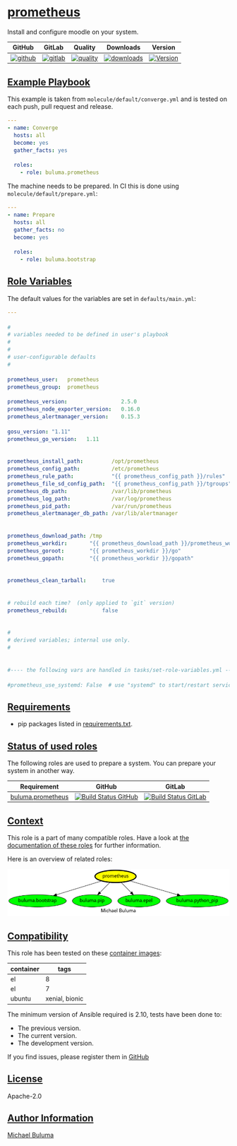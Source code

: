 # [prometheus](#prometheus)

Install and configure moodle on your system.

|GitHub|GitLab|Quality|Downloads|Version|
|------|------|-------|---------|-------|
|[![github](https://github.com/buluma/ansible-role-prometheus/workflows/Ansible%20Molecule/badge.svg)](https://github.com/buluma/ansible-role-prometheus/actions)|[![gitlab](https://gitlab.com/buluma/ansible-role-prometheus/badges/main/pipeline.svg)](https://gitlab.com/buluma/ansible-role-prometheus)|[![quality](https://img.shields.io/ansible/quality/57842)](https://galaxy.ansible.com/buluma/prometheus)|[![downloads](https://img.shields.io/ansible/role/d/57842)](https://galaxy.ansible.com/buluma/prometheus)|[![Version](https://img.shields.io/github/release/buluma/ansible-role-prometheus.svg)](https://github.com/buluma/ansible-role-prometheus/releases/)|

## [Example Playbook](#example-playbook)

This example is taken from `molecule/default/converge.yml` and is tested on each push, pull request and release.
```yaml
---
- name: Converge
  hosts: all
  become: yes
  gather_facts: yes

  roles:
    - role: buluma.prometheus
```

The machine needs to be prepared. In CI this is done using `molecule/default/prepare.yml`:
```yaml
---
- name: Prepare
  hosts: all
  gather_facts: no
  become: yes

  roles:
    - role: buluma.bootstrap
```


## [Role Variables](#role-variables)

The default values for the variables are set in `defaults/main.yml`:
```yaml
---

#
# variables needed to be defined in user's playbook
#
#
# user-configurable defaults
#

prometheus_user:   prometheus
prometheus_group:  prometheus

prometheus_version:                 2.5.0
prometheus_node_exporter_version:   0.16.0
prometheus_alertmanager_version:    0.15.3

gosu_version: "1.11"
prometheus_go_version:   1.11


prometheus_install_path:         /opt/prometheus
prometheus_config_path:          /etc/prometheus
prometheus_rule_path:            "{{ prometheus_config_path }}/rules"
prometheus_file_sd_config_path:  "{{ prometheus_config_path }}/tgroups"
prometheus_db_path:              /var/lib/prometheus
prometheus_log_path:             /var/log/prometheus
prometheus_pid_path:             /var/run/prometheus
prometheus_alertmanager_db_path: /var/lib/alertmanager


prometheus_download_path: /tmp
prometheus_workdir:       "{{ prometheus_download_path }}/prometheus_workdir"
prometheus_goroot:        "{{ prometheus_workdir }}/go"
prometheus_gopath:        "{{ prometheus_workdir }}/gopath"


prometheus_clean_tarball:     true


# rebuild each time?  (only applied to `git` version)
prometheus_rebuild:           false


#
# derived variables; internal use only.
#


#---- the following vars are handled in tasks/set-role-variables.yml ------

#prometheus_use_systemd: False  # use "systemd" to start/restart service?
```

## [Requirements](#requirements)

- pip packages listed in [requirements.txt](https://github.com/buluma/ansible-role-prometheus/blob/main/requirements.txt).

## [Status of used roles](#status-of-requirements)

The following roles are used to prepare a system. You can prepare your system in another way.

| Requirement | GitHub | GitLab |
|-------------|--------|--------|
|[buluma.prometheus](https://galaxy.ansible.com/buluma/prometheus)|[![Build Status GitHub](https://github.com/buluma/ansible-role-prometheus/workflows/Ansible%20Molecule/badge.svg)](https://github.com/buluma/ansible-role-prometheus/actions)|[![Build Status GitLab ](https://gitlab.com/buluma/ansible-role-prometheus/badges/main/pipeline.svg)](https://gitlab.com/buluma/ansible-role-prometheus)|

## [Context](#context)

This role is a part of many compatible roles. Have a look at [the documentation of these roles](https://buluma.co.ke/) for further information.

Here is an overview of related roles:

![dependencies](https://raw.githubusercontent.com/buluma/ansible-role-prometheus/png/requirements.png "Dependencies")

## [Compatibility](#compatibility)

This role has been tested on these [container images](https://hub.docker.com/u/buluma):

|container|tags|
|---------|----|
|el|8|
|el|7|
|ubuntu|xenial, bionic|

The minimum version of Ansible required is 2.10, tests have been done to:

- The previous version.
- The current version.
- The development version.



If you find issues, please register them in [GitHub](https://github.com/buluma/ansible-role-prometheus/issues)

## [License](#license)

Apache-2.0

## [Author Information](#author-information)

[Michael Buluma](https://buluma.co.ke/)
